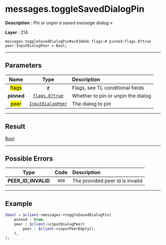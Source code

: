 # messages.toggleSavedDialogPin

**Description** : *Pin or unpin a saved message dialog &raquo;*

**Layer** : 214

```tl
messages.toggleSavedDialogPin#ac81bbde flags:# pinned:flags.0?true peer:InputDialogPeer = Bool;
```

---

## Parameters

| Name | Type | Description |
| :---: | :---: | :--- |
| <mark>flags</mark> | [`#`](type/#) | Flags, see TL conditional fields |
| **pinned** | [`flags.0?true`](type/true) | Whether to pin or unpin the dialog |
| <mark>peer</mark> | [`InputDialogPeer`](type/InputDialogPeer) | The dialog to pin |

---

## Result

[Bool](type/Bool)

---

## Possible Errors

| Type | Code | Description |
| :---: | :---: | :--- |
| **PEER_ID_INVALID** | `400` | The provided peer id is invalid |

---

## Example

```php
$bool = $client->messages->toggleSavedDialogPin(
	pinned : true,
	peer : $client->inputDialogPeer(
		peer : $client->inputPeerEmpty(),
	),
);
```